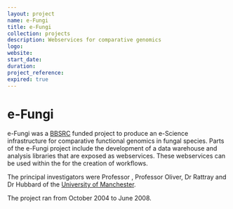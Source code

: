 ```yaml
---
layout: project
name: e-Fungi
title: e-Fungi
collection: projects
description: Webservices for comparative genomics
logo:
website:
start_date:
duration:
project_reference:
expired: true
---
```


# e-Fungi

e-Fungi was a [BBSRC](http://www.bbsrc.ac.uk/) funded project to produce an e-Science infrastructure for comparative functional genomics in fungal species.
Parts of the e-Fungi project include the development of a data warehouse and analysis libraries that are exposed as webservices.
These webservices can be used within the for the creation of workflows.

The principal investigators were Professor , Professor Oliver, Dr Rattray and Dr Hubbard of the [University of Manchester](http://www.manchester.ac.uk/).

The project ran from October 2004 to June 2008.